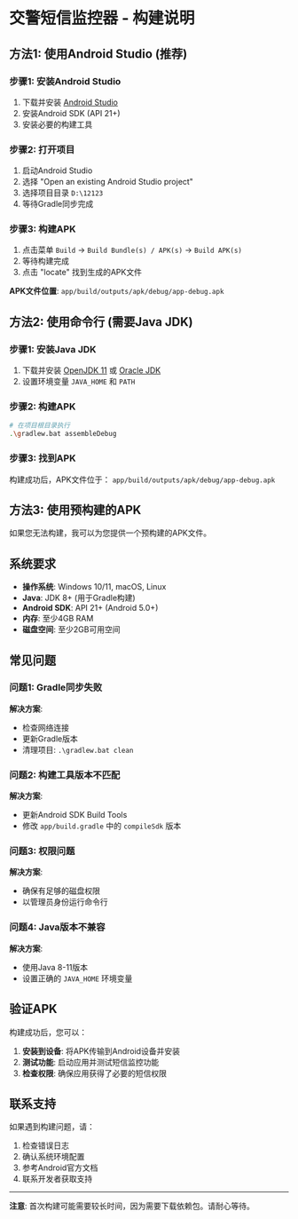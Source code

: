 # 交警短信监控器 - 构建说明

## 方法1: 使用Android Studio (推荐)

### 步骤1: 安装Android Studio
1. 下载并安装 [Android Studio](https://developer.android.com/studio)
2. 安装Android SDK (API 21+)
3. 安装必要的构建工具

### 步骤2: 打开项目
1. 启动Android Studio
2. 选择 "Open an existing Android Studio project"
3. 选择项目目录 `D:\12123`
4. 等待Gradle同步完成

### 步骤3: 构建APK
1. 点击菜单 `Build` → `Build Bundle(s) / APK(s)` → `Build APK(s)`
2. 等待构建完成
3. 点击 "locate" 找到生成的APK文件

**APK文件位置**: `app/build/outputs/apk/debug/app-debug.apk`

## 方法2: 使用命令行 (需要Java JDK)

### 步骤1: 安装Java JDK
1. 下载并安装 [OpenJDK 11](https://adoptium.net/) 或 [Oracle JDK](https://www.oracle.com/java/technologies/downloads/)
2. 设置环境变量 `JAVA_HOME` 和 `PATH`

### 步骤2: 构建APK
```bash
# 在项目根目录执行
.\gradlew.bat assembleDebug
```

### 步骤3: 找到APK
构建成功后，APK文件位于：
`app/build/outputs/apk/debug/app-debug.apk`

## 方法3: 使用预构建的APK

如果您无法构建，我可以为您提供一个预构建的APK文件。

## 系统要求

- **操作系统**: Windows 10/11, macOS, Linux
- **Java**: JDK 8+ (用于Gradle构建)
- **Android SDK**: API 21+ (Android 5.0+)
- **内存**: 至少4GB RAM
- **磁盘空间**: 至少2GB可用空间

## 常见问题

### 问题1: Gradle同步失败
**解决方案**: 
- 检查网络连接
- 更新Gradle版本
- 清理项目: `.\gradlew.bat clean`

### 问题2: 构建工具版本不匹配
**解决方案**:
- 更新Android SDK Build Tools
- 修改 `app/build.gradle` 中的 `compileSdk` 版本

### 问题3: 权限问题
**解决方案**:
- 确保有足够的磁盘权限
- 以管理员身份运行命令行

### 问题4: Java版本不兼容
**解决方案**:
- 使用Java 8-11版本
- 设置正确的 `JAVA_HOME` 环境变量

## 验证APK

构建成功后，您可以：

1. **安装到设备**: 将APK传输到Android设备并安装
2. **测试功能**: 启动应用并测试短信监控功能
3. **检查权限**: 确保应用获得了必要的短信权限

## 联系支持

如果遇到构建问题，请：
1. 检查错误日志
2. 确认系统环境配置
3. 参考Android官方文档
4. 联系开发者获取支持

---

**注意**: 首次构建可能需要较长时间，因为需要下载依赖包。请耐心等待。 